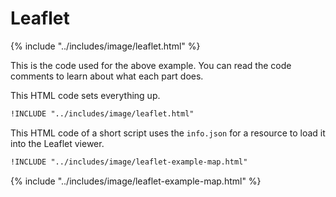 # Leaflet

{% include "../includes/image/leaflet.html" %}

This is the code used for the above example. You can read the code comments to learn about what each part does.

This HTML code sets everything up.

```html
!INCLUDE "../includes/image/leaflet.html"
```

This HTML code of a short script uses the `info.json` for a resource to load it into the Leaflet viewer.

```html
!INCLUDE "../includes/image/leaflet-example-map.html"
```

{% include "../includes/image/leaflet-example-map.html" %}

